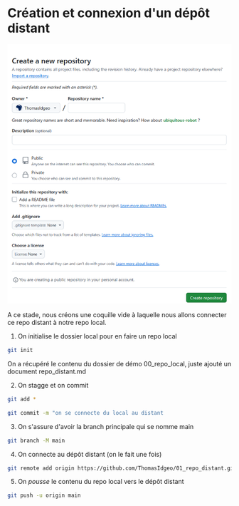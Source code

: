# Création et connexion d'un dépôt distant

![](img/10_new_repo.png)

A ce stade, nous créons une coquille vide à laquelle nous allons connecter ce repo distant à notre repo local.

1. On initialise le dossier local pour en faire un repo local

```bash
git init
```

On a récupéré le contenu du dossier de démo 00_repo_local, juste ajouté un document repo_distant.md

2. On stagge et on commit

```bash
git add *
```

```bash
git commit -m "on se connecte du local au distant
```

3. On s'assure d'avoir la branch principale qui se nomme main

```bash
git branch -M main
```

4. On connecte au dépôt distant (on le fait une fois)

```bash
git remote add origin https://github.com/ThomasIdgeo/01_repo_distant.git
```

5. On *pousse* le contenu du repo local vers le dépôt distant

```bash
git push -u origin main
```